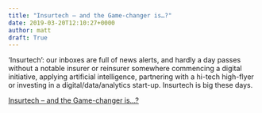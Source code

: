 ```yaml
---
title: "Insurtech – and the Game-changer is…?"
date: 2019-03-20T12:10:27+0000
author: matt
draft: True
---
```

‘Insurtech’: our inboxes are full of news alerts, and hardly a day passes without a notable insurer or reinsurer somewhere commencing a digital initiative, applying artificial intelligence, partnering with a hi-tech high-flyer or investing in a digital/data/analytics start-up. Insurtech is big these days.

[ Insurtech – and the Game-changer is…? ]( https://www.selectx.co.uk/insurtech-and-the-game-changer-is/ )
